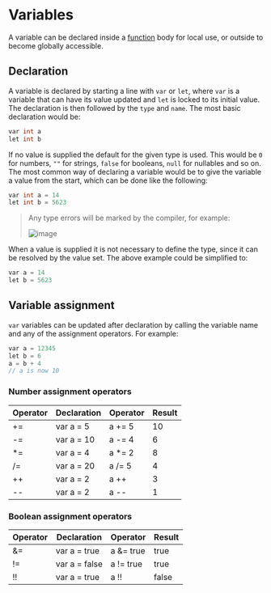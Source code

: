 # Variables
A variable can be declared inside a [function](docs/script/Functions.md) body for local use, or outside to become globally accessible.

## Declaration
A variable is declared by starting a line with `var` or `let`, where `var` is a variable that can have its value updated and `let` is locked to its initial value. 
The declaration is then followed by the `type` and `name`. 
The most basic declaration would be:
```d
var int a
let int b
```
If no value is supplied the default for the given type is used. This would be `0` for numbers, `""` for strings, `false` for booleans, `null` for nullables and so on. 
The most common way of declaring a variable would be to give the variable a value from the start, which can be done like the following:
```d
var int a = 14
let int b = 5623
```
> Any type errors will be marked by the compiler, for example:
> 
> ![image](https://user-images.githubusercontent.com/62374937/161436191-78d7f4dd-623d-4796-b5d0-b11ccac13011.png)

When a value is supplied it is not necessary to define the type, since it can be resolved by the value set. The above example could be simplified to:
```d
var a = 14
let b = 5623
```


## Variable assignment
`var` variables can be updated after declaration by calling the variable name and any of the assignment operators. For example:
```d
var a = 12345
let b = 6
a = b + 4
// a is now 10
```
### Number assignment operators
| Operator | Declaration  | Operator  | Result |
| -------- | ------------ | --------- | ------ |
| +=       | var a = 5    | a += 5    | 10     |
| -=       | var a = 10   | a -= 4    | 6      |
| \*=      | var a = 4    | a \*= 2   | 8      |
| /=       | var a = 20   | a /= 5    | 4      |
| ++       | var a = 2    | a ++      | 3      |
| --       | var a = 2    | a --      | 1      |

### Boolean assignment operators
| Operator | Declaration   | Operator  | Result |
| -------- | ------------- | --------- | ------ |
| &=       | var a = true  | a &= true | true   |
| !=       | var a = false | a != true | true   |
| !!       | var a = true  | a !!      | false  |
